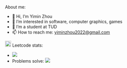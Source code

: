 About me:
- 👋 Hi, I’m Yimin Zhou
- 👀 I’m interested in software, computer graphics, games
- 🌱 I’m a student at TUD
- 📫 How to reach me: yiminzhou2022@gmail.com

<!---
Yimin-zhou/Yimin-zhou is a ✨ special ✨ repository because its `README.md` (this file) appears on your GitHub profile.
You can click the Preview link to take a look at your changes.
--->

<img src="https://cdn.iconscout.com/icon/free/png-256/leetcode-3521542-2944960.png" height="20" width="20"/> Leetcode stats:
- ![](https://leetcode-badge.haozibi.dev/v1/Yimin-zhou.svg)
- Problems solve: ![](https://leetcode-badge.haozibi.dev/v1/solved/Yimin-zhou.svg)
